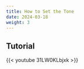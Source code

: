 ```yaml
---
title: How to Set the Tone
date: 2024-03-18
weight: 3
---
```


## Tutorial

{{< youtube 31LW0KLbjxk >}}
